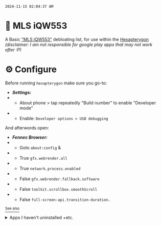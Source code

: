 `2024-11-15 02:04:37 AM`

# 📱 MLS iQW553
A Basic ["MLS iQW553"](https://deviceatlas.com/device-data/devices/mls/iqw553/28064321) debloating list, for use within the [Hexapterygon](https://github.com/GiorgosXou/hexapterygon) *(disclaimer: I am not responsible for google play apps that may not work after :P)*


# ⚙️ Configure
Before running `hexapterygon` make sure you go-to:

- ***Settings:***
- - About phone > tap repeatedly "Build number" to enable "Developer mode"
- - Enable: `Developer options > USB debugging`

And afterwords open:

- ***Fennec Browser:***
- - Goto `about:config` &
- - True `gfx.webrender.all`
- - True `network.process.enabled`
- - False `gfx.webrender.fallback.software`
- - False `toolkit.scrollbox.smoothScroll`
- - False `full-screen-api.transition-duration.`


[<sup>See also</sup>](https://github.com/GiorgosXou/Our-Xiaomi-Redmi-5A-riva-debloating-list/?tab=readme-ov-file#-research)


<details><summary>Apps I haven't uninstalled +etc.</summary>

```
------- Info
com.mediatek.schpwronoff              # Schedule power on & off (?)
com.google.android.configupdater      # auto updates certificates, firewall configuration, time zone info (?)
com.mediatek.voiceextension           # https://bbs.16rd.com/thread-454938-1-1.html
com.google.android.packageinstaller   # https://stackoverflow.com/questions/67442804

------- Unknown
com.android.providers.telephony
com.android.providers.media

------- Might
com.mediatek.lbs.em2.ui
mobile.miki
com.mediatek.omacp
com.mediatek.fwk.plugin
com.android.wallpapercropper
org.simalliance.openmobileapi.uicc2terminal
org.simalliance.openmobileapi.service
com.android.documentsui
com.android.externalstorage
com.mediatek.ygps
com.android.htmlviewer
com.android.providers.downloads
com.android.providers.applications
com.android.defcontainer
com.android.pacprocessor
com.android.certinstaller
com.android.carrierconfig
android
com.android.backupconfirm
com.android.statementservice
com.android.providers.settings
com.mediatek.miravision.ui
com.android.sharedstoragebackup
com.mediatek.batterywarning
com.android.printspooler
org.simalliance.openmobileapi.uicc1terminal
com.mediatek.datatransfer
com.android.inputdevices
com.mediatek
com.example
com.android.musicfx
com.android.server.telecom
com.android.keychain
com.android.dialer
com.android.calllogbackup
com.android.proxyhandler
com.google.android.syncadapters.calendar
com.android.managedprovisioning
com.mediatek.calendarimporter
com.mediatek.atci.service
com.mediatek.thermalmanager
com.android.noisefield
com.mtk.telephony
com.google.android.backuptransport
com.android.bookmarkprovider
com.android.settings
com.android.wallpaper
com.android.vpndialogs
com.android.phone
com.android.shell
com.android.providers.userdictionary
org.simalliance.openmobileapi.eseterminal
com.android.location.fused
com.android.systemui
com.android.bluetoothmidiservice
com.eastaeon.flashlight
com.android.bluetooth
com.android.providers.contacts
com.android.captiveportallogin
com.android.simmelock
com.mediatek.dataprotection
com.android.launcher3

com.android.fmradio
```

</details>
